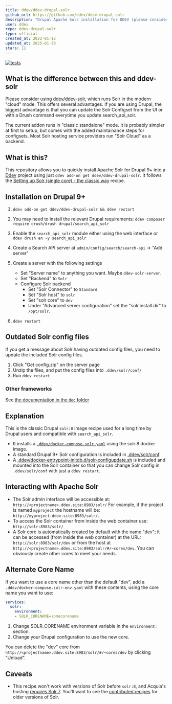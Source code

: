 ```yaml
---
title: ddev/ddev-drupal-solr
github_url: https://github.com/ddev/ddev-drupal-solr
description: "Drupal Apache Solr installation for DDEV (please consider ddev/ddev-solr first)"
user: ddev
repo: ddev-drupal-solr
type: official
created_at: 2022-01-12
updated_at: 2025-01-30
stars: 11
---
```


[![tests](https://github.com/ddev/ddev-drupal-solr/actions/workflows/tests.yml/badge.svg)](https://github.com/ddev/ddev-drupal-solr/actions/workflows/tests.yml)

## What is the difference between this and ddev-solr

Please consider using [ddev/ddev-solr](https://github.com/ddev/ddev-solr), which runs Solr in the modern "cloud" mode. This offers several advantages. If you are using Drupal, the biggest advantage
is that you can update the Solr Configset from the UI or with a Drush command everytime you update search_api_solr.

The current addon runs in "classic standalone" mode. It is probably simpler at first to setup, but comes with the added maintainance steps for configsets. Most Solr hosting service providers run "Solr Cloud"
as a backend.

## What is this?

This repository allows you to quickly install Apache Solr for Drupal 9+ into a [Ddev](https://ddev.readthedocs.io) project using just `ddev add-on get ddev/ddev-drupal-solr`. It follows the [Setting up Solr (single core) - the classic way](https://git.drupalcode.org/project/search_api_solr/-/blob/4.x/README.md#setting-up-solr-single-core-the-classic-way) recipe.

## Installation on Drupal 9+

1. `ddev add-on get ddev/ddev-drupal-solr && ddev restart`
2. You may need to install the relevant Drupal requirements: `ddev composer require drush/drush drupal/search_api_solr`
3. Enable the `search_api_solr` module either using the web interface or `ddev drush en -y search_api_solr`
4. Create a Search API server at `admin/config/search/search-api` -> "Add server"
5. Create a server with the following settings
   * Set "Server name" to anything you want. Maybe `ddev-solr-server`.
   * Set "Backend" to `Solr`
   * Configure Solr backend
     * Set "Solr Connector" to `Standard`
     * Set "Solr host" to `solr`
     * Set "solr core" to `dev`
     * Under "Advanced server configuration" set the "solr.install.dir" to `/opt/solr`.

6. `ddev restart`

## Outdated Solr config files

If you get a message about Solr having outdated config files, you need to update the included Solr config files.

1. Click "Get config.zip" on the server page
2. Unzip the files, and put the config files into `.ddev/solr/conf/`
3. Run `ddev restart`

### Other frameworks

See [the documentation in the `doc` folder](https://github.com/ddev/ddev-drupal-solr/blob/main/doc/README.md)

## Explanation

This is the classic Drupal `solr:8` image recipe used for a long time by Drupal users and compatible with `search_api_solr`.

* It installs a [`.ddev/docker-compose.solr.yaml`](https://github.com/ddev/ddev-drupal-solr/blob/main/docker-compose.solr.yaml) using the solr:8 docker image.
* A standard Drupal 9+ Solr configuration is included in [.ddev/solr/conf](https://github.com/ddev/ddev-drupal-solr/blob/main/solr/conf).
* A [.ddev/docker-entrypoint-initdb.d/solr-configupdate.sh](https://github.com/ddev/ddev-drupal-solr/blob/main/solr/docker-entrypoint-initdb.d/solr-configupdate.sh) is included and mounted into the Solr container so that you can change Solr config in `.ddev/solr/conf` with just a `ddev restart`.

## Interacting with Apache Solr

* The Solr admin interface will be accessible at: `http://<projectname>.ddev.site:8983/solr/` For example, if the project is named `myproject` the hostname will be: `http://myproject.ddev.site:8983/solr/`.
* To access the Solr container from inside the web container use: `http://solr:8983/solr/`
* A Solr core is automatically created by default with the name "dev"; it can be accessed (from inside the web container) at the URL: `http://solr:8983/solr/dev` or from the host at `http://<projectname>.ddev.site:8983/solr/#/~cores/dev`. You can obviously create other cores to meet your needs.

## Alternate Core Name

If you want to use a core name other than the default "dev", add a `.ddev/docker-compose.solr-env.yaml` with these contents, using the core name you want to use:

```yml
services:
  solr:
    environment:
    - SOLR_CORENAME=somecorename
```
1. Change SOLR_CORENAME environment variable in the `environment:` section.
2. Change your Drupal configuration to use the new core.

You can delete the "dev" core from `http://<projectname>.ddev.site:8983/solr/#/~cores/dev` by clicking "Unload".

## Caveats

* This recipe won't work with versions of Solr before `solr:8`, and Acquia's hosting [requires Solr 7](https://docs.acquia.com/acquia-search/). You'll want to see the [contributed recipes](https://github.com/ddev/ddev-contrib) for older versions of Solr.
